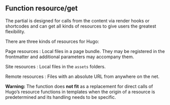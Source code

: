 ## Function resource/get

The partial is designed for calls from the content via render hooks or shortcodes and can get all kinds of resources to give users the greatest flexibility.

There are three kinds of resources for Hugo:

Page resources
: Local files in a page bundle. They may be registered in the frontmatter and additional parameters may accompany them.

Site resources
: Local files in the `assets` folders.

Remote resources
: Files with an absolute URL from anywhere on the net.

**Warning:** The function does **not fit** as a replacement for direct calls of Hugo’s resource functions in templates when the origin of a resource is predetermined and its handling needs to be specific.
